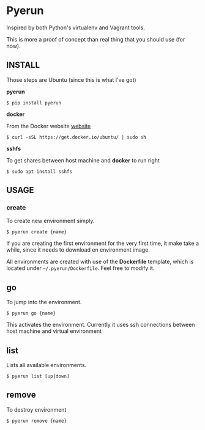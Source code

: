 # Pyerun

Inspired by both Python's virtualenv and Vagrant tools.

This is more a proof of concept than real thing that you should use (for now).


## INSTALL


Those steps are Ubuntu (since this is what I've got)

**pyerun**

	$ pip install pyerun

**docker**

From the Docker website [website](http://docs.docker.com/installation/ubuntulinux/#ubuntu-trusty-1404-lts-64-bit)

	$ curl -sSL https://get.docker.io/ubuntu/ | sudo sh

**sshfs**

To get shares between host machine and **docker** to run right

	$ sudo apt install sshfs 


## USAGE


### create

To create new environment simply.

	$ pyerun create {name}

If you are creating the first environment for the very first time, it make take a while, since it needs to download en environment image.

All environments are created with use of the **Dockerfile** template, which is located under `~/.pyerun/Dockerfile`. Feel free to modify it.

## go

To jump into the environment.

	$ pyerun go {name}

This activates the environment. Currently it uses ssh connections between host machine and virtual environment 

## list

Lists all available environments.
 
	$ pyerun list [up|down]

## remove

To destroy environment

	$ pyerun remove {name}
